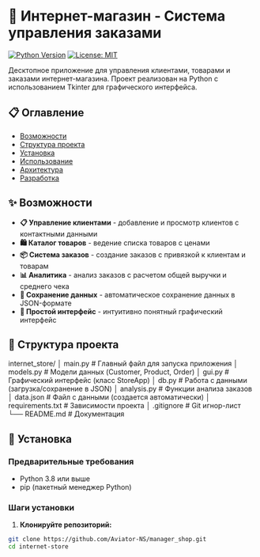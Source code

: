 # 🏪 Интернет-магазин - Система управления заказами

[![Python Version](https://img.shields.io/badge/python-3.8+-blue.svg)](https://www.python.org/downloads/)
[![License: MIT](https://img.shields.io/badge/License-MIT-yellow.svg)](https://opensource.org/licenses/MIT)

Десктопное приложение для управления клиентами, товарами и заказами интернет-магазина. Проект реализован на Python с использованием Tkinter для графического интерфейса.

## 📋 Оглавление

- [Возможности](#возможности)
- [Структура проекта](#структура-проекта)
- [Установка](#установка)
- [Использование](#использование)
- [Архитектура](#архитектура)
- [Разработка](#разработка)

## ✨ Возможности

- **📋 Управление клиентами** - добавление и просмотр клиентов с контактными данными
- **🛍️ Каталог товаров** - ведение списка товаров с ценами
- **📦 Система заказов** - создание заказов с привязкой к клиентам и товарам
- **📊 Аналитика** - анализ заказов с расчетом общей выручки и среднего чека
- **💾 Сохранение данных** - автоматическое сохранение данных в JSON-формате
- **🎯 Простой интерфейс** - интуитивно понятный графический интерфейс

## 📁 Структура проекта
internet_store/
│ main.py # Главный файл для запуска приложения
│ models.py # Модели данных (Customer, Product, Order)
│ gui.py # Графический интерфейс (класс StoreApp)
│ db.py # Работа с данными (загрузка/сохранение в JSON)
│ analysis.py # Функции анализа заказов
│ data.json # Файл с данными (создается автоматически)
│ requirements.txt # Зависимости проекта
│ .gitignore # Git игнор-лист
└── README.md # Документация

## 🚀 Установка

### Предварительные требования

- Python 3.8 или выше
- pip (пакетный менеджер Python)

### Шаги установки

1. **Клонируйте репозиторий:**
```bash
git clone https://github.com/Aviator-NS/manager_shop.git
cd internet-store